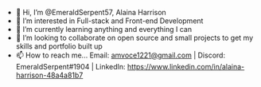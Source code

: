 - 👋 Hi, I’m @EmeraldSerpent57, Alaina Harrison
- 👀 I’m interested in Full-stack and Front-end Development
- 🌱 I’m currently learning anything and everything I can
- 💞️ I’m looking to collaborate on open source and small projects to get my skills and portfolio built up
- 📫 How to reach me... Email: amvoce1221@gmail.com | Discord: EmeraldSerpent#1904 | LinkedIn: https://www.linkedin.com/in/alaina-harrison-48a4a81b7

<!---
EmeraldSerpent57/EmeraldSerpent57 is a ✨ special ✨ repository because its `README.md` (this file) appears on your GitHub profile.
You can click the Preview link to take a look at your changes.
--->
